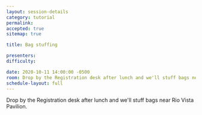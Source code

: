 ```yaml
---
layout: session-details
category: tutorial
permalink:
accepted: true
sitemap: true

title: Bag stuffing

presenters:
difficulty:

date: 2020-10-11 14:00:00 -0500
room: Drop by the Registration desk after lunch and we'll stuff bags near Rio Vista Pavilion.
schedule-layout: full
---
```


Drop by the Registration desk after lunch and we'll stuff bags near Rio Vista Pavilion.

